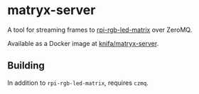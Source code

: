 # matryx-server

A tool for streaming frames to [rpi-rgb-led-matrix](https://github.com/hzeller/rpi-rgb-led-matrix/) over ZeroMQ.

Available as a Docker image at [knifa/matryx-server](https://hub.docker.com/r/knifa/matryx-server).

## Building

In addition to `rpi-rgb-led-matrix`, requires `czmq`.
